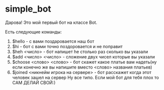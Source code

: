 # simple_bot

Дарова! Это мой первый бот на классе Bot.

Есть следующие команды:
1. $hello - с вами поздаровается наш бот
2. $hi - бот с вами точно поздоровается и не поправит
3. $heh <число> - бот напишет he столько раз сколько вы указали
4. $add <число> <число> - сложение двух чисел которые вы указали
5. $choose <слово> <слово> - бот скажет какое платье вам надеть(ну если конечно же вы напишите вместо <слово> названия платьев)
6. $joined <никнейм игрока на сервере> - бот расскажет когда этот человек зашел на сервер
Ну все типо. Если мой бот для тебя плох то САМ ДЕЛАЙ СВОЙ:) 
